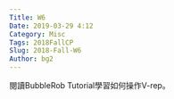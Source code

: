 ```yaml
---
Title: W6
Date: 2019-03-29 4:12
Category: Misc
Tags: 2018FallCP
Slug: 2018-Fall-W6
Author: bg2
---
```




<!-- PELICAN_END_SUMMARY -->

閱讀BubbleRob Tutorial學習如何操作V-rep。

